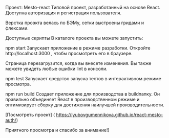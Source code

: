 Проект: Mesto-react
Типовой проект, разработанный на основе React. 
Доступна авторизация и регистрация пользователя.

Верстка проэкта велась по БЭМу, сетки выстроены гридами и флексами.

Доступные скрипты
В каталоге проекта вы можете запустить:

npm start
Запускает приложение в режиме разработки.
Откройте http://localhost:3000 , чтобы просмотреть его в браузере.

Страница перезагрузится, когда вы внесете изменения.
Вы также можете увидеть любые ошибки lint в консоли.

npm test
Запускает средство запуска тестов в интерактивном режиме просмотра.

npm run build
Создает приложение для производства в buildпапку.
Он правильно объединяет React в производственном режиме и оптимизирует сборку для достижения наилучшей производительности.

[Посмотреть проект] ( https://lyubovgumennikova.github.io/react-mesto-auth/)

Приятного просмотра и спасибо за внимание!)